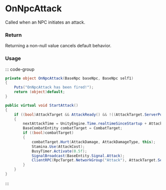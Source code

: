 # OnNpcAttack
<Badge type="info" text="NPC"/><Badge type="danger" text="Carbon Compatible"/><Badge type="warning" text="Oxide Compatible"/>
Called when an NPC initiates an attack.

### Return
Returning a non-null value cancels default behavior.

### Usage
::: code-group
```csharp [Example]
private object OnNpcAttack(BaseNpc baseNpc, BaseNpc self1)
{
	Puts("OnNpcAttack has been fired!");
	return (object)default;
}
```
```csharp [Source — Assembly-CSharp @ BaseNpc]
public virtual void StartAttack()
{
	if ((bool)AttackTarget && AttackReady() && !((AttackTarget.ServerPosition - ServerPosition).magnitude > AttackRange))
	{
		nextAttackTime = UnityEngine.Time.realtimeSinceStartup + AttackRate;
		BaseCombatEntity combatTarget = CombatTarget;
		if ((bool)combatTarget)
		{
			combatTarget.Hurt(AttackDamage, AttackDamageType, this);
			Stamina.Use(AttackCost);
			BusyTimer.Activate(0.5f);
			SignalBroadcast(BaseEntity.Signal.Attack);
			ClientRPC(RpcTarget.NetworkGroup("Attack"), AttackTarget.ServerPosition);
		}
	}
}

```
:::

